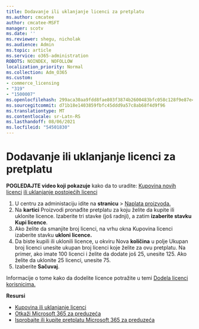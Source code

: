 ```yaml
---
title: Dodavanje ili uklanjanje licenci za pretplatu
ms.author: cmcatee
author: cmcatee-MSFT
manager: scotv
ms.date: ''
ms.reviewer: shegu, nicholak
ms.audience: Admin
ms.topic: article
ms.service: o365-administration
ROBOTS: NOINDEX, NOFOLLOW
localization_priority: Normal
ms.collection: Adm_O365
ms.custom:
- commerce_licensing
- "319"
- "1500007"
ms.openlocfilehash: 299aca30aa9fdd8fae803f3874b2600483bfc058c128f9e87e4898a69f4505c3
ms.sourcegitcommit: d71b18e1403859fbfc45ddd9a57c8ab68f4d9f96
ms.translationtype: MT
ms.contentlocale: sr-Latn-RS
ms.lasthandoff: 08/06/2021
ms.locfileid: "54501830"
---
```

# <a name="add-or-remove-licenses-for-your-subscription"></a>Dodavanje ili uklanjanje licenci za pretplatu

**POGLEDAJTE video koji pokazuje** kako da to uradite: [Kupovina novih licenci](https://go.microsoft.com/fwlink/p/?linkid=2154857) [ili uklanjanje postojećih licenci](https://go.microsoft.com/fwlink/p/?linkid=2154938)

1. U centru za administaciju idite na **stranicu**  >  [Naplata proizvoda.](https://go.microsoft.com/fwlink/p/?linkid=842054)
2. Na **kartici** Proizvodi pronađite pretplatu za koju želite da kupite ili uklonite licence. Izaberite tri stavke (još radnji), a zatim **izaberite stavku Kupi licence**.
3. Ako želite da smanjite broj licenci, na vrhu okna Kupovina licenci izaberite stavku **ukloni licence.** 
4. Da biste kupili ili uklonili licence, u okviru Nova **količina** u polje Ukupan broj licenci unesite ukupan broj licenci koje želite za ovu pretplatu.  Na primer, ako imate 100 licenci i želite da dodate još 25, unesite 125. Ako želite da uklonite 25 licenci, unesite 75.
5. Izaberite **Sačuvaj**.

Informacije o tome kako da dodelite licence potražite u temi [Dodela licenci korisnicima.](/microsoft-365/admin/manage/assign-licenses-to-users)

**Resursi**
  
- [Kupovina ili uklanjanje licenci](/microsoft-365/commerce/licenses/buy-licenses)
- [Otkaži Microsoft 365 za preduzeća](/microsoft-365/commerce/subscriptions/cancel-your-subscription)
- [Isprobajte ili kupite pretplatu Microsoft 365 za preduzeća](/microsoft-365/commerce/try-or-buy-microsoft-365)